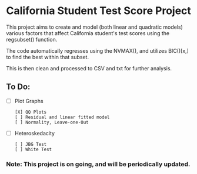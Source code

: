 # California Student Test Score Project

This project aims to create and model (both linear and quadratic models) various factors that affect California student's test scores using the regsubset() function.

The code automatically regresses using the NVMAX(), and utilizes BIC()[x,] to find the best within that subset. 

This is then clean and processed to CSV and txt for further analysis. 

## To Do:

- [ ] Plot Graphs

      [X] QQ Plots
      [ ] Residual and linear fitted model
      [ ] Normality, Leave-one-Out


- [ ] Heteroskedacity

      [ ] JBG Test
      [ ] White Test
      



### Note: This project is on going, and will be periodically updated. 
